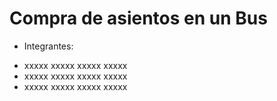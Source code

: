 # Compra de asientos en un Bus
- Integrantes:
* xxxxx xxxxx xxxxx xxxxx
* xxxxx xxxxx xxxxx xxxxx
* xxxxx xxxxx xxxxx xxxxx
